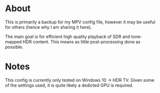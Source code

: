 # About
This is primarily a backup for my MPV config file, however it may be useful for others (hence why I am sharing it here).

The main goal is for efficient high quality playback of SDR and tone-mapped HDR content. This means as little post-processing done as possible.

# Notes
This config is currently only tested on Windows 10 -> HDR TV. Given some of the settings used, it is quite likely a dedicted GPU is required.
